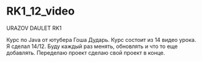 # RK1_12_video
URAZOV DAULET RK1

Курс по Java от ютубера Гоша Дударь. Курс состоит из  14 видео урока.
Я сделал 14/12. Буду каждый раз менять, обновлять и что то еще добавлять. Переделаю проект сделаю свой проект в конце.
